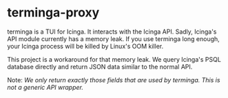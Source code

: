 terminga-proxy
==============

terminga is a TUI for Icinga. It interacts with the Icinga API. Sadly,
Icinga's API module currently has a memory leak. If you use terminga
long enough, your Icinga process will be killed by Linux's OOM killer.

This project is a workaround for that memory leak. We query Icinga's
PSQL database directly and return JSON data similar to the normal API.

Note: *We only return exactly those fields that are used by terminga.
This is not a generic API wrapper.*
